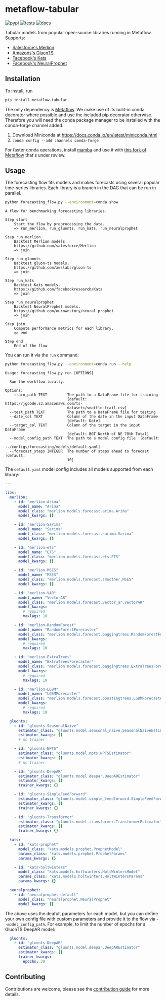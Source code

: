 # metaflow-tabular

[![pypi](https://img.shields.io/pypi/v/metaflow-tabular.svg)](https://pypi.org/project/metaflow-tabular)
[![tests](https://github.com/jimgoo/metaflow-tabular/actions/workflows/tests.yml/badge.svg)](https://github.com/jimgoo/metaflow-tabular/actions)
[![docs](https://github.com/jimgoo/metaflow-tabular/actions/workflows/docs.yml/badge.svg)](https://jimgoo.github.io/metaflow-tabular)

Tabular models from popular open-source libraries running in Metaflow. Supports:

- [Salesforce's Merlion](https://github.com/salesforce/Merlion)
- [Amazons's GluonTS](https://github.com/awslabs/gluon-ts)
- [Facebook's Kats](https://github.com/facebookresearch/Kats)
- [Facebook's NeuralProphet](https://github.com/ourownstory/neural_prophet)

## Installation

To install, run

```bash
pip install metaflow-tabular
```

The only dependency is [Metaflow](https://github.com/Netflix/metaflow/).  We make use of its bulit-in conda decorator where possible and use the included pip decorator otherwise. Therefore you will need the conda package manager to be installed with the conda-forge channel added.
   1. Download Miniconda at https://docs.conda.io/en/latest/miniconda.html
   2. ```conda config --add channels conda-forge```

For faster conda operations, install [mamba](https://github.com/mamba-org/mamba) and use it with [this fork of Metaflow](https://github.com/jimgoo/metaflow) that's under review.

## Usage

The forecasting flow fits models and makes forecasts using several popular time-series libraries. Each library is a branch in the DAG that can be run in parallel.

```bash
python forecasting_flow.py --environment=conda show
```

```
A flow for benchmarking forecasting libraries.

Step start
    Start the flow by preprocessing the data.
    => run_merlion, run_gluonts, run_kats, run_neuralprophet

Step run_merlion
    Backtest Merlion models.
    https://github.com/salesforce/Merlion
    => join

Step run_gluonts
    Backtest gluon-ts models.
    https://github.com/awslabs/gluon-ts
    => join

Step run_kats
    Backtest Kats models.
    https://github.com/facebookresearch/Kats
    => join

Step run_neuralprophet
    Backtest NeuralProphet models.
    https://github.com/ourownstory/neural_prophet
    => join

Step join
    Compute performance metrics for each library.
    => end

Step end
    End of the flow
```

You can run it via the `run` command:

```bash
python forecasting_flow.py --environment=conda run --help
```

```
Usage: forecasting_flow.py run [OPTIONS]

  Run the workflow locally.

Options:
  --train_path TEXT         The path to a DataFrame file for training
                            [default: https://jgoode.s3.amazonaws.com/ts-
                            datasets/seattle-trail.csv]
  --test_path TEXT          The path to a DataFrame file for testing
  --date_col TEXT           Column of the date in the input DataFrame
                            [default: Date]
  --target_col TEXT         Column of the target in the input DataFrame
                            [default: BGT North of NE 70th Total]
  --model_config_path TEXT  The path to a model config file  [default:
                            ../configs/forecasting/models/default.yaml]
  --forecast_steps INTEGER  The number of steps ahead to forecast  [default:
                            10]
```

The `default.yaml` model config includes all models supported from each library:


```yaml
---

libs:
  merlion:
    - id: "merlion-Arima"
      model_name: "Arima"
      model_class: "merlion.models.forecast.arima.Arima"
      model_kwargs: {}

    - id: "merlion-Sarima"
      model_name: "Sarima"
      model_class: "merlion.models.forecast.sarima.Sarima"
      model_kwargs: {}

    - id: "merlion-ets"
      model_name: "ETS"
      model_class: "merlion.models.forecast.ets.ETS"
      model_kwargs: {}

    - id: "merlion-MSES"
      model_name: "MSES"
      model_class: "merlion.models.forecast.smoother.MSES"
      model_kwargs: {}

    - id: "merlion-VAR"
      model_name: "VectorAR"
      model_class: "merlion.models.forecast.vector_ar.VectorAR"
      model_kwargs:
        # required
        maxlags: 10

    - id: "merlion-RandomForest"
      model_name: "RandomForestForecaster"
      model_class: "merlion.models.forecast.baggingtrees.RandomForestForecaster"
      model_kwargs:
        # required
        maxlags: 10

    - id: "merlion-ExtraTrees"
      model_name: "ExtraTreesForecaster"
      model_class: "merlion.models.forecast.baggingtrees.ExtraTreesForecaster"
      model_kwargs:
        # required
        maxlags: 10

    - id: "merlion-LGBM"
      model_name: "LGBMForecaster"
      model_class: "merlion.models.forecast.boostingtrees.LGBMForecaster"
      model_kwargs:
        # required
        maxlags: 10

  gluonts:
    - id: "gluonts-SeasonalNaive"
      estimator_class: "gluonts.model.seasonal_naive.SeasonalNaiveEstimator"
      estimator_kwargs: {}
      # no trainer

    - id: "gluonts-NPTS"
      estimator_class: "gluonts.model.npts.NPTSEstimator"
      estimator_kwargs: {}
      # no trainer

    - id: "gluonts-DeepAR"
      estimator_class: "gluonts.model.deepar.DeepAREstimator"
      estimator_kwargs: {}
      trainer_kwargs: {}

    - id: "gluonts-SimpleFeedForward"
      estimator_class: "gluonts.model.simple_feedforward.SimpleFeedForwardEstimator"
      estimator_kwargs: {}
      trainer_kwargs: {}

    - id: "gluonts-Transformer"
      estimator_class: "gluonts.model.transformer.TransformerEstimator"
      estimator_kwargs: {}
      trainer_kwargs: {}

  kats:
    - id: "kats-prophet"
      model_class: "kats.models.prophet.ProphetModel"
      params_class: "kats.models.prophet.ProphetParams"
      params_kwargs: {}

    - id: "kats-holtwinters"
      model_class: "kats.models.holtwinters.HoltWintersModel"
      params_class: "kats.models.holtwinters.HoltWintersParams"
      params_kwargs: {}

  neuralprophet:
    - id: "neuralprophet-default"
      model_class: "neuralprophet.NeuralProphet"
      model_kwargs: {}
```

The above uses the deafult parameters for each model, but you can define your own config file with custom parameters and provide it to the flow via `--model_config_path`. For example, to limit the number of epochs for a GluonTS DeepAR model:

```yaml
  gluonts:
    - id: "gluonts-DeepAR"
      estimator_class: "gluonts.model.deepar.DeepAREstimator"
      estimator_kwargs: {}
      trainer_kwargs:
        epochs: 30
```

## Contributing

Contributions are welcome, please see the [contribution guide](https://jimgoo.github.io/metaflow-tabular/contributing.html) for more details.
